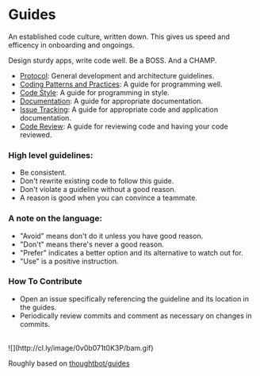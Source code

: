 Guides
======

An established code culture, written down. This gives us speed and efficency in onboarding and ongoings. 

Design sturdy apps, write code well. Be a BOSS. And a CHAMP.

- [Protocol](protocol): General development and architecture guidelines.
- [Coding Patterns and Practices](patterns-and-practices): A guide for programming well.
- [Code Style](code-style): A guide for programming in style.
- [Documentation](documentation): A guide for appropriate documentation.
- [Issue Tracking](issue-tracking): A guide for appropriate code and application documentation.
- [Code Review](code-review): A guide for reviewing code and having your code reviewed.

### High level guidelines:

- Be consistent.
- Don't rewrite existing code to follow this guide.
- Don't violate a guideline without a good reason.
- A reason is good when you can convince a teammate.

### A note on the language:

- "Avoid" means don't do it unless you have good reason.
- "Don't" means there's never a good reason.
- "Prefer" indicates a better option and its alternative to watch out for.
- "Use" is a positive instruction.

### How To Contribute

- Open an issue specifically referencing the guideline and its location in the guides.
- Periodically review commits and comment as necessary on changes in commits.

<br>
![](http://cl.ly/image/0v0b071t0K3P/bam.gif)
<br>

Roughly based on [thoughtbot/guides](https://github.com/thoughtbot/guides)

